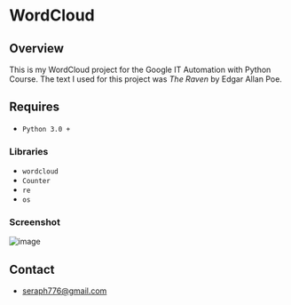 # WordCloud


## Overview

This is my WordCloud project for the Google IT Automation with Python Course. The text I used for this project was 
_The Raven_ by Edgar Allan Poe.

##  Requires
- `Python 3.0 +` 

### Libraries
- `wordcloud` 
- `Counter`
- `re`
- `os`

### Screenshot

![image](https://user-images.githubusercontent.com/72005563/167278695-2676430a-1299-45a9-aa56-31a4ae90770d.png)

##  Contact
- [seraph776@gmail.com]()
